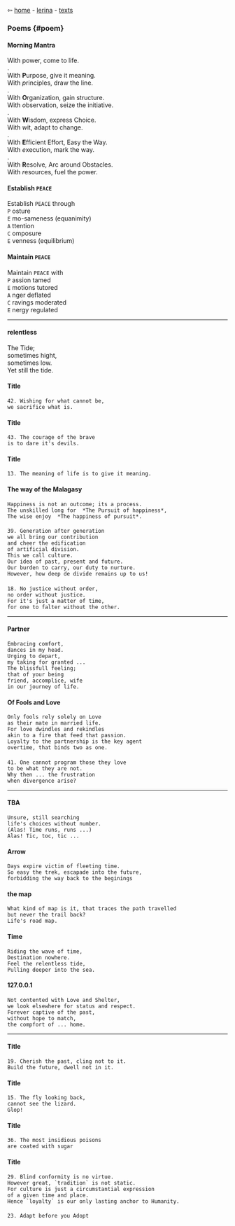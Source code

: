 ⇦ [home](../../../index.html) - [lerina](../index.html) - [texts](./index.html)

### Poems {#poem}

#### Morning Mantra

With power, come to life.  
.  
With **P**urpose, give it meaning.  
With *p*rinciples, draw the line.  
.  
With **O**rganization, gain structure.  
With *o*bservation, seize the initiative.  
.  
With **W**isdom, express Choice.  
With *w*it, adapt to change.  
.  
With **E**fficient Effort,  Easy the Way.  
With *e*xecution, mark the way.  
.  
With **R**esolve, Arc around Obstacles.  
With *r*esources, fuel the power.  


#### Establish  `PEACE`

Establish  `PEACE` through  
`P` osture  
`E` mo-sameness (equanimity)  
`A` ttention  
`C` omposure  
`E` venness (equilibrium)  

#### Maintain `PEACE` 

Maintain `PEACE` with  
`P` assion tamed  
`E` motions tutored  
`A` nger deflated  
`C` ravings moderated  
`E` nergy regulated  


-----

#### relentless
The Tide;  
sometimes hight,   
sometimes low.  
Yet still the tide.  




#### Title

```
42. Wishing for what cannot be,
we sacrifice what is.
```

#### Title

```
43. The courage of the brave
is to dare it's devils.
```

#### Title

```
13. The meaning of life is to give it meaning. 
```

#### The way of the Malagasy

```
Happiness is not an outcome; its a process.
The unskilled long for  *The Pursuit of happiness*,
The wise enjoy  *The happiness of pursuit*.
```

#### 

```
39. Generation after generation
we all bring our contribution
and cheer the edification
of artificial division.
This we call culture.
Our idea of past, present and future.
Our burden to carry, our duty to nurture.
However, how deep de divide remains up to us!
```

#### 

```
18. No justice without order,
no order without justice.
For it's just a matter of time,
for one to falter without the other.
```

------------------------------------------------------------------------

#### Partner

```
Embracing comfort,
dances in my head.
Urging to depart,
my taking for granted ...
The blissfull feeling;
that of your being
friend, accomplice, wife
in our journey of life.
```

#### Of Fools and Love

```
Only fools rely solely on Love
as their mate in married life.
For love dwindles and rekindles
akin to a fire that feed that passion.
Loyalty to the partnership is the key agent
overtime, that binds two as one.
```

#### 

```
41. One cannot program those they love
to be what they are not.
Why then ... the frustration
when divergence arise?
```

------------------------------------------------------------------------

#### TBA

```
Unsure, still searching
life's choices without number.
(Alas! Time runs, runs ...)
Alas! Tic, toc, tic ...
```

#### Arrow

```
Days expire victim of fleeting time.
So easy the trek, escapade into the future,
forbidding the way back to the beginings
```

#### the map

```
What kind of map is it, that traces the path travelled
but never the trail back?
Life's road map.
```

#### Time

```
Riding the wave of time,
Destination nowhere.
Feel the relentless tide,
Pulling deeper into the sea.
```

#### 127.0.0.1

```
Not contented with Love and Shelter,
we look elsewhere for status and respect.
Forever captive of the past,
without hope to match,
the compfort of ... home.
```

------------------------------------------------------------------------


#### Title

```
19. Cherish the past, cling not to it.
Build the future, dwell not in it.
```

#### Title

```
15. The fly looking back,
cannot see the lizard.
Glop!
```

#### Title

```
36. The most insidious poisons
are coated with sugar
```

#### Title

```
29. Blind conformity is no virtue.
However great, `tradition` is not static.
For culture is just a circumstantial expression
of a given time and place.
Hence `loyalty` is our only lasting anchor to Humanity.
```

#### 

``` 
23. Adapt before you Adopt 
 ```

